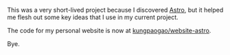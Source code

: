 This was a very short-lived project because I discovered [Astro](https://astro.build/), but it helped me flesh out some key ideas that I use in my current project.

The code for my personal website is now at [kungpaogao/website-astro](https://github.com/kungpaogao/website-astro).

Bye.
